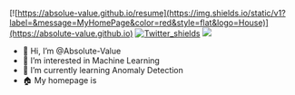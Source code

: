 <!-- badges -->
[![https://absolue-value.github.io/resume](https://img.shields.io/static/v1?label=&message=MyHomePage&color=red&style=flat&logo=House)](https://absolute-value.github.io)
[![Twitter_shields](https://img.shields.io/twitter/follow/jky_kei?style=social)](https://twitter.com/jky_kei)
![](https://komarev.com/ghpvc/?username=absolute-value) 
<!-- profile counter -->

- 👋 Hi, I’m @Absolute-Value
- 👀 I’m interested in Machine Learning
- 🌱 I’m currently learning Anomaly Detection
- 🏠 My homepage is [](https://absolute-value.github.io/)

